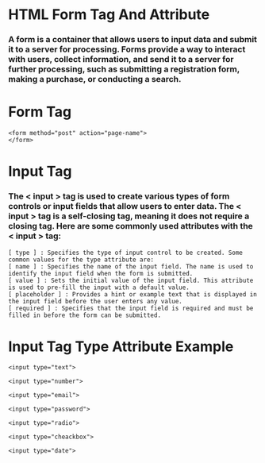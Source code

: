 # HTML Form Tag And Attribute

### A form is a container that allows users to input data and submit it to a server for processing. Forms provide a way to interact with users, collect information, and send it to a server for further processing, such as submitting a registration form, making a purchase, or conducting a search.

# Form Tag
```
<form method="post" action="page-name">
</form>
```

# Input Tag
### The < input > tag is used to create various types of form controls or input fields that allow users to enter data. The < input > tag is a self-closing tag, meaning it does not require a closing tag. Here are some commonly used attributes with the < input > tag:
```
[ type ] : Specifies the type of input control to be created. Some common values for the type attribute are:
[ name ] : Specifies the name of the input field. The name is used to identify the input field when the form is submitted.
[ value ] : Sets the initial value of the input field. This attribute is used to pre-fill the input with a default value.
[ placeholder ] : Provides a hint or example text that is displayed in the input field before the user enters any value.
[ required ] : Specifies that the input field is required and must be filled in before the form can be submitted.
```

# Input Tag Type Attribute Example
```
<input type="text">

<input type="number">

<input type="email">

<input type="password">

<input type="radio">

<input type="cheackbox">

<input type="date">
```
